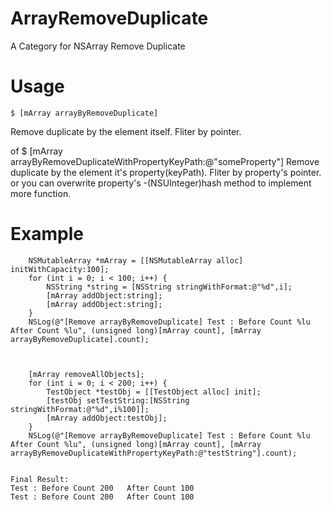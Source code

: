 # ArrayRemoveDuplicate
A Category for NSArray Remove Duplicate


# Usage
    $ [mArray arrayByRemoveDuplicate]
  Remove duplicate by the element itself.  Fliter by pointer.
  
  of
      $ [mArray arrayByRemoveDuplicateWithPropertyKeyPath:@"someProperty"]
  Remove duplicate by the element it's property(keyPath).  Fliter by property's pointer.
  or you can overwrite property's -(NSUInteger)hash method to implement more function.
  
  


# Example
        NSMutableArray *mArray = [[NSMutableArray alloc] initWithCapacity:100];
        for (int i = 0; i < 100; i++) {
            NSString *string = [NSString stringWithFormat:@"%d",i];
            [mArray addObject:string];
            [mArray addObject:string];
        }
        NSLog(@"[Remove arrayByRemoveDuplicate] Test : Before Count %lu   After Count %lu", (unsigned long)[mArray count], [mArray arrayByRemoveDuplicate].count);
        
        
        
        [mArray removeAllObjects];
        for (int i = 0; i < 200; i++) {
            TestObject *testObj = [[TestObject alloc] init];
            [testObj setTestString:[NSString stringWithFormat:@"%d",i%100]];
            [mArray addObject:testObj];
        }
        NSLog(@"[Remove arrayByRemoveDuplicate] Test : Before Count %lu   After Count %lu", (unsigned long)[mArray count], [mArray arrayByRemoveDuplicateWithPropertyKeyPath:@"testString"].count);


    Final Result:      
    Test : Before Count 200   After Count 100
    Test : Before Count 200   After Count 100

